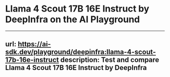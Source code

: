 # Llama 4 Scout 17B 16E Instruct by DeepInfra on the AI Playground


---
url: https://ai-sdk.dev/playground/deepinfra:llama-4-scout-17b-16e-instruct
description: Test and compare Llama 4 Scout 17B 16E Instruct by DeepInfra
---
